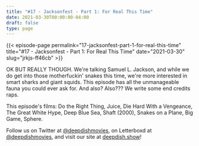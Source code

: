 ```yaml
---
title: "#17 - Jacksonfest - Part 1: For Real This Time"
date: 2021-03-30T00:00:00-04:00
draft: false
type: page
---
```


{{< episode-page permalink="17-jacksonfest-part-1-for-real-this-time" title="#17 - Jacksonfest - Part 1: For Real This Time" date="2021-03-30" slug="jrkjs-ff46cb" >}}

OK BUT REALLY THOUGH. We're talking Samuel L. Jackson, and while we do get into those motherfuckin' snakes this time, we're more interested in smart sharks and giant squids. This episode has all the unmanageable fauna you could ever ask for. And also? Also??? We write some end credits raps.

This episode's films: Do the Right Thing, Juice, Die Hard With a Vengeance, The Great White Hype, Deep Blue Sea, Shaft (2000), Snakes on a Plane, Big Game, Sphere.

Follow us on Twitter at [@deepdishmovies](https://twitter.com/deepdishmovies), on Letterboxd at [@deepdishmovies](https://letterboxd.com/deepdishmovies/), and visit our site at [deepdish.show](https://www.deepdish.show)!
